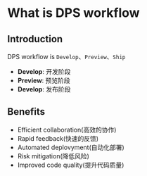 # What is DPS workflow

## Introduction
DPS workflow is `Develop`、`Preview`、`Ship`

* **Develop**: 开发阶段
* **Preview**: 预览阶段
* **Develop**: 发布阶段

## Benefits

* Efficient collaboration(高效的协作)
* Rapid feedback(快速的反馈)
* Automated deplovyment(自动化部署)
* Risk mitigation(降低风险)
* Improved code quality(提升代码质量)